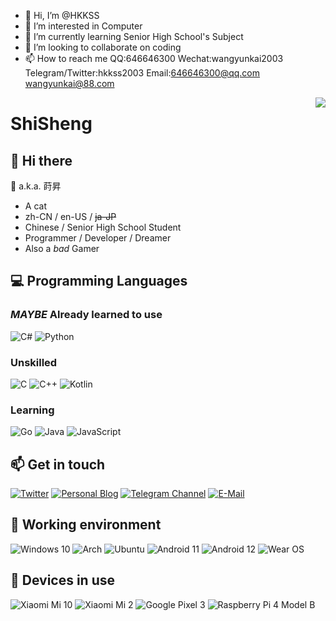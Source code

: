 - 👋 Hi, I’m @HKKSS
- 👀 I’m interested in Computer
- 🌱 I’m currently learning Senior High School's Subject
- 💞️ I’m looking to collaborate on coding
- 📫 How to reach me QQ:646646300 Wechat:wangyunkai2003 Telegram/Twitter:hkkss2003 Email:646646300@qq.com wangyunkai@88.com

<!---
HKKSS/HKKSS is a ✨ special ✨ repository because its `README.md` (this file) appears on your GitHub profile.
You can click the Preview link to take a look at your changes.
--->

<img align="right" src="https://github-readme-stats.vercel.app/api?username=hkkss2003&show_icons=true&count_private=true&icon_color=FB7299&title_color=FB7299" />
  
# ShiSheng

## 👋 Hi there
💬 a.k.a. 莳昇

- A cat
- zh-CN / en-US / ~~ja-JP~~
- Chinese / Senior High School Student
- Programmer / Developer / Dreamer
- Also a *bad* Gamer

## 💻 Programming Languages

### *MAYBE* Already learned to use

![C#](https://img.shields.io/badge/C%23-%23239120.svg?style=flat-square&logo=c-sharp&logoColor=fff)
![Python](https://img.shields.io/badge/-Python-3776ab?style=flat-square&logo=python&logoColor=fff)

### Unskilled
![C](https://img.shields.io/badge/-C-a8b9cc?style=flat-square&logo=C&logoColor=fff)
![C++](https://img.shields.io/badge/-C%2b%2b-00599c?style=flat-square&logo=C%2b%2b&logoColor=fff)
![Kotlin](https://img.shields.io/badge/Kotlin-%230095D5.svg?style=flat-square&logo=kotlin&logoColor=fff)

### Learning

![Go](https://img.shields.io/badge/Go-%2300ADD8.svg?style=flat-square&logo=go&logoColor=fff)
![Java](https://img.shields.io/badge/-Java-007396?style=flat-square&logo=Java&logoColor=fff)
![JavaScript](https://img.shields.io/badge/-JavaScript-f7df1e?style=flat-square&logo=JavaScript&labelColor=f7df1e&logoColor=000)

## 📫 Get in touch

[![Twitter](https://img.shields.io/twitter/follow/hkkss2003?color=1ca0f1&label=%40hkkss2003&logo=twitter&logoColor=white&style=flat-square&labelColor=1ca0f1)](https://twitter.com/hkkss2003)
[![Personal Blog](https://img.shields.io/badge/-https://blog.shisheng.icu/-4d4d4d?style=flat-square&logo=Bloglovin&logoColor=fff)](https://www.hicool.icu)
[![Telegram Channel](https://img.shields.io/badge/-t.me/shisheng_no_jibunnihanashikakeru-3db6f1?style=flat-square&logo=Telegram&logoColor=2ca5e0)](https://t.me/hkkss2003)
[![E-Mail](https://img.shields.io/badge/-hkkss2003@qq.com-168de2?style=flat-square&logo=mail.ru&logoColor=white&labelColor=168de2)](mailto:hkkss2003@qq.com)

## 💾 Working environment
![Windows 10](https://img.shields.io/badge/Windows%2010%20Pro-00adef?style=flat-square&logo=windows&logoColor=ffffff)
![Arch](https://img.shields.io/badge/Arch%20Linux-1793D1?logo=arch-linux&logoColor=fff&style=flat-square)
![Ubuntu](https://img.shields.io/badge/Ubuntu-E95420?style=flat-square&logo=ubuntu&logoColor=white)
![Android 11](https://img.shields.io/badge/Android%2011-3ddc84?style=flat-square&logo=android&logoColor=ffffff)
![Android 12](https://img.shields.io/badge/Android%2012-3ddc84?style=flat-square&logo=android&logoColor=ffffff)
![Wear OS](https://img.shields.io/badge/Wear%20OS%20-4285f4?style=flat-square&logo=wear%20os&logoColor=ffffff)

## 📱 Devices in use
![Xiaomi Mi 10](https://img.shields.io/badge/Xiaomi%20Mi%2010%20Pro-fd4900?style=flat-square&logo=xiaomi&logoColor=ffffff)
![Xiaomi Mi 2](https://img.shields.io/badge/Xiaomi%20Mi%202-fd4900?style=flat-square&logo=xiaomi&logoColor=ffffff)
![Google Pixel 3](https://img.shields.io/badge/Google%20Pixel%203-4285f4?style=flat-square&logo=meizu&logoColor=ffffff)
![Raspberry Pi 4 Model B](https://img.shields.io/badge/Raspberry%20Pi%204%20Model%20B-a22846?style=flat-square&logo=raspberry%20pi&logoColor=ffffff)
